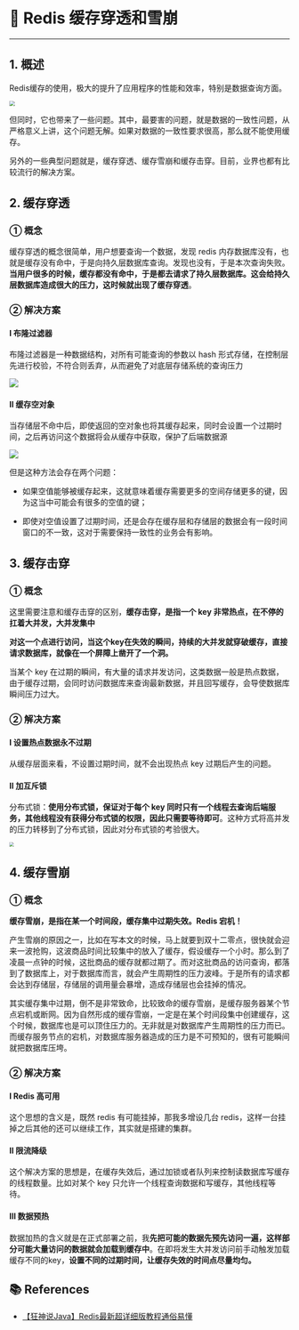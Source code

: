 # 🌁 Redis 缓存穿透和雪崩

---

## 1. 概述

Redis缓存的使用，极大的提升了应用程序的性能和效率，特别是数据查询方面。

<img src="https://cs-wiki.oss-cn-shanghai.aliyuncs.com/img/20200724172310.png" style="zoom: 60%;" />

但同时，它也带来了一些问题。其中，最要害的问题，就是数据的一致性问题，从严格意义上讲，这个问题无解。如果对数据的一致性要求很高，那么就不能使用缓存。

另外的一些典型问题就是，缓存穿透、缓存雪崩和缓存击穿。目前，业界也都有比较流行的解决方案。

## 2. 缓存穿透

### ① 概念

缓存穿透的概念很简单，用户想要查询一个数据，发现 redis 内存数据库没有，也就是缓存没有命中，于是向持久层数据库查询。发现也没有，于是本次查询失败。**当用户很多的时候，缓存都没有命中，于是都去请求了持久层数据库。这会给持久层数据库造成很大的压力，这时候就出现了缓存穿透**。

### ② 解决方案

#### Ⅰ 布隆过滤器

布隆过滤器是一种数据结构，对所有可能查询的参数以 hash 形式存储，在控制层先进行校验，不符合则丢弃，从而避免了对底层存储系统的查询压力

![](https://cs-wiki.oss-cn-shanghai.aliyuncs.com/img/20200724172706.png)

#### Ⅱ 缓存空对象

当存储层不命中后，即使返回的空对象也将其缓存起来，同时会设置一个过期时间，之后再访问这个数据将会从缓存中获取，保护了后端数据源

![](https://cs-wiki.oss-cn-shanghai.aliyuncs.com/img/20200724172758.png)

但是这种方法会存在两个问题：

- 如果空值能够被缓存起来，这就意味着缓存需要更多的空间存储更多的键，因为这当中可能会有很多的空值的键；

- 即使对空值设置了过期时间，还是会存在缓存层和存储层的数据会有一段时间窗口的不一致，这对于需要保持一致性的业务会有影响。

## 3. 缓存击穿

### ① 概念

这里需要注意和缓存击穿的区别，**缓存击穿，是指一个 key 非常热点，在不停的扛着大并发，大并发集中**

**对这一个点进行访问，当这个key在失效的瞬间，持续的大并发就穿破缓存，直接请求数据库，就像在一个屏障上凿开了一个洞。**

当某个 key 在过期的瞬间，有大量的请求并发访问，这类数据一般是热点数据，由于缓存过期，会同时访问数据库来查询最新数据，并且回写缓存，会导使数据库瞬间压力过大。

### ② 解决方案

#### Ⅰ 设置热点数据永不过期

从缓存层面来看，不设置过期时间，就不会出现热点 key 过期后产生的问题。

#### Ⅱ 加互斥锁

分布式锁：**使用分布式锁，保证对于每个 key 同时只有一个线程去查询后端服务，其他线程没有获得分布式锁的权限，因此只需要等待即可**。这种方式将高并发的压力转移到了分布式锁，因此对分布式锁的考验很大。

<img src="https://cs-wiki.oss-cn-shanghai.aliyuncs.com/img/20200724173112.png" style="zoom: 50%;" />

## 4. 缓存雪崩

### ① 概念

**缓存雪崩，是指在某一个时间段，缓存集中过期失效。Redis 宕机！**

产生雪崩的原因之一，比如在写本文的时候，马上就要到双十二零点，很快就会迎来一波抢购，这波商品时间比较集中的放入了缓存，假设缓存一个小时。那么到了凌晨一点钟的时候，这批商品的缓存就都过期了。而对这批商品的访问查询，都落到了数据库上，对于数据库而言，就会产生周期性的压力波峰。于是所有的请求都会达到存储层，存储层的调用量会暴增，造成存储层也会挂掉的情况。

其实缓存集中过期，倒不是非常致命，比较致命的缓存雪崩，是缓存服务器某个节点宕机或断网。因为自然形成的缓存雪崩，一定是在某个时间段集中创建缓存，这个时候，数据库也是可以顶住压力的。无非就是对数据库产生周期性的压力而已。而缓存服务节点的宕机，对数据库服务器造成的压力是不可预知的，很有可能瞬间就把数据库压垮。

### ② 解决方案

#### Ⅰ Redis 高可用

这个思想的含义是，既然 redis 有可能挂掉，那我多增设几台 redis，这样一台挂掉之后其他的还可以继续工作，其实就是搭建的集群。

#### Ⅱ 限流降级

这个解决方案的思想是，在缓存失效后，通过加锁或者队列来控制读数据库写缓存的线程数量。比如对某个 key 只允许一个线程查询数据和写缓存，其他线程等待。

#### Ⅲ 数据预热

数据加热的含义就是在正式部署之前，我**先把可能的数据先预先访问一遍，这样部分可能大量访问的数据就会加载到缓存中**。在即将发生大并发访问前手动触发加载缓存不同的key，**设置不同的过期时间，让缓存失效的时间点尽量均匀。**

## 📚 References

- [【狂神说Java】Redis最新超详细版教程通俗易懂](https://www.bilibili.com/video/BV1S54y1R7SB?from=search&seid=3325634079268895938)